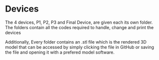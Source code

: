 # Devices

The 4 devices, P1, P2, P3 and Final Device, are given each its own folder. The folders contain all the codes required to handle, change and print the devices

Additionally, Every folder contains an .stl file which is the rendered 3D model that can be accessed by simply clicking the file in GitHub or saving the file and opening it with a prefered model software.
